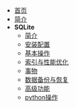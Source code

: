 - [首页](README.md)
- [简介](sections/1.summary/summary.md)
- **SQLite**
  - [简介](sections/sqlite/1.简介.md)
  - [安装配置](sections/sqlite/2.安装配置.md)
  - [基本操作](sections/sqlite/3.基本操作.md)
  - [索引与性能优化](sections/sqlite/4.索引与性能优化.md)
  - [事物](sections/sqlite/5.事物.md)
  - [数据备份与恢复](sections/sqlite/6.数据备份与恢复.md)
  - [高级功能](sections/sqlite/7.高级功能.md)
  - [python操作](sections/sqlite/8.python.md)

​	